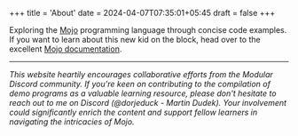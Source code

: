 +++
title = 'About'
date = 2024-04-07T07:35:01+05:45
draft = false
+++

Exploring the [Mojo](https://www.modular.com/mojo) programming language through concise code examples. If you want to learn about this new kid on the block, head over to the excellent [Mojo documentation](https://docs.modular.com/mojo/).

---

*This website heartily encourages collaborative efforts from the Modular Discord community. If you're keen on contributing to the compilation of demo programs as a valuable learning resource, please don't hesitate to reach out to me on Discord (@dorjeduck - Martin Dudek). Your involvement could significantly enrich the content and support fellow learners in navigating the intricacies of Mojo.*